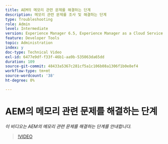 ```yaml
---
title: AEM의 메모리 관련 문제를 해결하는 단계
description: 메모리 관련 문제를 조사 및 해결하는 단계
type: Troubleshooting
role: Admin
level: Intermediate
version: Experience Manager 6.5, Experience Manager as a Cloud Service
feature: Developer Tools
topic: Administration
index: y
doc-type: Technical Video
exl-id: 6477e9df-f33f-46b1-aa9b-535063da65dd
duration: 109
source-git-commit: 48433a5367c281cf5a1c106b08a1306f1b0e8ef4
workflow-type: tm+mt
source-wordcount: '38'
ht-degree: 0%

---
```


# AEM의 메모리 관련 문제를 해결하는 단계

*이 비디오는 AEM의 메모리 관련 문제를 해결하는 단계를 안내합니다.*

>[!VIDEO](https://video.tv.adobe.com/v/335473?quality=12&learn=on)
